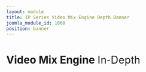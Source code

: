 ```yaml
---
layout: module
title: IP Series Video Mix Engine Depth Banner
joomla_module_id: 1060
position: banner
---
```

<!-- Module: TriCaster Advanced Edition V2 Banner Banner -->
<div class="content-container clearfix">
	<h1>Video Mix Engine <strong style="white-space: nowrap; font-family: 'Helvetica Neue', Helvetica, Arial, sans-serif; font-weight: 500; letter-spacing: 1px;">In-Depth</strong>
	</h1>
</div>
